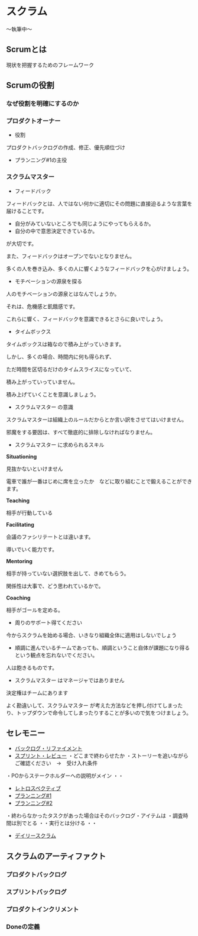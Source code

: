# スクラム

〜執筆中〜

## Scrumとは

現状を把握するためのフレームワーク

## Scrumの役割

### なぜ役割を明確にするのか

### プロダクトオーナー

* 役割

プロダクトバックログの作成、修正、優先順位づけ

* プランニング#1の主役


### スクラムマスター

* フィードバック

フィードバックとは、人ではない何かに適切にその問題に直接迫るような言葉を届けることです。

* 自分がみていないところでも同じようにやってもらえるか。
* 自分の中で意思決定できているか。

が大切です。

また、フィードバックはオープンでないとなりません。

多くの人を巻き込み、多くの人に響くようなフィードバックを心がけましょう。

* モチベーションの源泉を探る

人のモチベーションの源泉とはなんでしょうか。

それは、危機感と飢餓感です。

これらに響く、フィードバックを意識できるとさらに良いでしょう。

* タイムボックス

タイムボックスは箱なので積み上がっていきます。

しかし、多くの場合、時間内に何も得られず、

ただ時間を区切るだけのタイムスライスになっていて、

積み上がっていっていません。

積み上げていくことを意識しましょう。

* スクラムマスター の意識

スクラムマスターは組織上のルールだからとか言い訳をさせてはいけません。

邪魔をする要因は、すべて徹底的に排除しなければなりません。


* スクラムマスター に求められるスキル

**Situationing**

見抜かないといけません

電車で誰が一番はじめに席を立ったか　などに取り組むことで鍛えることができます。

**Teaching**

相手が行動している

**Facilitating**

会議のファシリテートとは違います。

導いでいく能力です。

**Mentoring**

相手が持っていない選択肢を出して、きめてもらう。

関係性は大事で、どう思われているかで。

**Coaching**

相手がゴールを定める。


* 周りのサポート得てください

今からスクラムを始める場合、いきなり組織全体に適用はしないでしょう




* 順調に進んでいるチームであっても、順調ということ自体が課題になり得るという観点を忘れないでください。

人は飽きるものです。



* スクラムマスター はマネージャではありません

決定権はチームにあります

よく勘違いして、スクラムマスター が考えた方法などを押し付けてしまったり、トップダウンで命令してしまったりすることが多いので気をつけましょう。


## セレモニー

* [バックログ・リファイメント](/backlog-refinement)
* [スプリント・レビュー]()
・どこまで終わらせたか
・ストーリーを追いながらご確認ください　→　受け入れ条件

・POからステークホルダーへの説明がメイン
・・


* [レトロスペクティブ](/retrospectives)
* [プランニング#1](/iteration-planning)
* [プランニング#2](/iteration-planning)

・終わらなかったタスクがあった場合はそのバックログ・アイテムは
・調査時間は別でとる
・・実行とは分ける
・・


* [デイリースクラム]()



## スクラムのアーティファクト



### プロダクトバックログ

### スプリントバックログ

### プロダクトインクリメント

### Doneの定義

